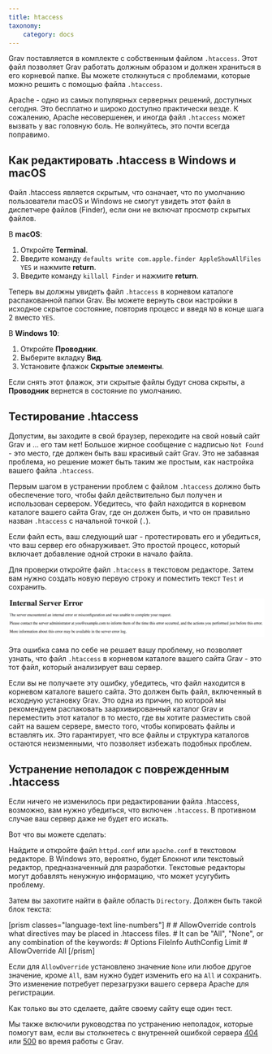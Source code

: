 ```yaml
---
title: htaccess
taxonomy:
    category: docs
---
```


Grav поставляется в комплекте с собственным файлом `.htaccess`. Этот файл позволяет Grav работать должным образом и должен храниться в его корневой папке. Вы можете столкнуться с проблемами, которые можно решить с помощью файла `.htaccess`.

Apache - одно из самых популярных серверных решений, доступных сегодня. Это бесплатно и широко доступно практически везде. К сожалению, Apache несовершенен, и иногда файл `.htaccess` может вызвать у вас головную боль. Не волнуйтесь, это почти всегда поправимо.

## Как редактировать .htaccess в Windows и macOS

Файл .htaccess является скрытым, что означает, что по умолчанию пользователи macOS и Windows не смогут увидеть этот файл в диспетчере файлов (Finder), если они не включат просмотр скрытых файлов.

В **macOS**:

1. Откройте **Terminal**.
2. Введите команду `defaults write com.apple.finder AppleShowAllFiles YES` и нажмите **return**.
3. Введите команду `killall Finder` и нажмите **return**.

Теперь вы должны увидеть файл `.htaccess` в корневом каталоге распакованной папки Grav. Вы можете вернуть свои настройки в исходное скрытое состояние, повторив процесс и введя `NO` в конце шага 2 вместо `YES`.

В **Windows 10**:

1. Откройте **Проводник**.
2. Выберите вкладку **Вид**.
3. Установите флажок **Скрытые элементы**.

Если снять этот флажок, эти скрытые файлы будут снова скрыты, а **Проводник** вернется в состояние по умолчанию.

## Тестирование .htaccess

Допустим, вы заходите в свой браузер, переходите на свой новый сайт Grav и ... его там нет! Большое жирное сообщение с надписью `Not Found` - это место, где должен быть ваш красивый сайт Grav. Это не забавная проблема, но решение может быть таким же простым, как настройка вашего файла `.htaccess`.

Первым шагом в устранении проблем с файлом `.htaccess` должно быть обеспечение того, чтобы файл действительно был получен и использован сервером. Убедитесь, что файл находится в корневом каталоге вашего сайта Grav, где он должен быть, и что он правильно назван `.htaccess` с начальной точкой (`.`).

Если файл есть, ваш следующий шаг - протестировать его и убедиться, что ваш сервер его обнаруживает. Это простой процесс, который включает добавление одной строки в начало файла.

Для проверки откройте файл `.htaccess` в текстовом редакторе. Затем вам нужно создать новую первую строку и поместить текст `Test` и сохранить.

![HTACCESS Test](test.png?classes=border,shadow)

Эта ошибка сама по себе не решает вашу проблему, но позволяет узнать, что файл `.htaccess` в корневом каталоге вашего сайта Grav - это тот файл, который анализирует ваш сервер.

Если вы не получаете эту ошибку, убедитесь, что файл находится в корневом каталоге вашего сайта. Это должен быть файл, включенный в исходную установку Grav. Это одна из причин, по которой мы рекомендуем распаковать заархивированный каталог Grav и переместить этот каталог в то место, где вы хотите разместить свой сайт на вашем сервере, вместо того, чтобы копировать файлы и вставлять их. Это гарантирует, что все файлы и структура каталогов остаются неизменными, что позволяет избежать подобных проблем.

## Устранение неполадок с поврежденным .htaccess

Если ничего не изменилось при редактировании файла .htaccess, возможно, вам нужно убедиться, что включен `.htaccess`. В противном случае ваш сервер даже не будет его искать.

Вот что вы можете сделать:

Найдите и откройте файл `httpd.conf` или `apache.conf` в текстовом редакторе. В Windows это, вероятно, будет Блокнот или текстовый редактор, предназначенный для разработки. Текстовые редакторы могут добавлять ненужную информацию, что может усугубить проблему.

Затем вы захотите найти в файле область `Directory`. Должен быть такой блок текста:

[prism classes="language-text line-numbers"]
    #
    # AllowOverride controls what directives may be placed in .htaccess files.
    # It can be "All", "None", or any combination of the keywords:
    #   Options FileInfo AuthConfig Limit
    #
    AllowOverride All
[/prism]

Если для `AllowOverride` установлено значение `None` или любое другое значение, кроме `All`, вам нужно будет изменить его на `All` и сохранить. Это изменение потребует перезагрузки вашего сервера Apache для регистрации.

Как только вы это сделаете, дайте своему сайту еще один тест.

Мы также включили руководства по устранению неполадок, которые помогут вам, если вы столкнетесь с внутренней ошибкой сервера [404](../page-not-found) или [500](../internal-server-error) во время работы с Grav.
